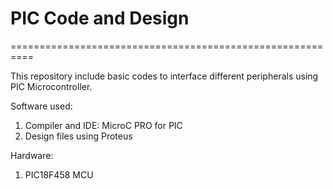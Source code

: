 # PIC Code and Design #
==========================================================

This repository include basic codes to interface different peripherals using PIC Microcontroller.

Software used:

1. Compiler and IDE: MicroC PRO for PIC
2. Design files using Proteus

Hardware:

1. PIC18F458 MCU